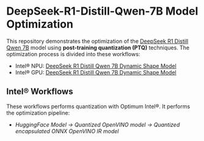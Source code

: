 # DeepSeek-R1-Distill-Qwen-7B Model Optimization

This repository demonstrates the optimization of the [DeepSeek R1 Distill Qwen 7B](https://huggingface.co/deepseek-ai/DeepSeek-R1-Distill-Qwen-7B) model using **post-training quantization (PTQ)** techniques. The optimization process is divided into these workflows:

- Intel® NPU: [DeepSeek R1 Distill Qwen 7B Dynamic Shape Model](./deepseek_ov_npu_config.json)
- Intel® GPU: [DeepSeek R1 Distill Qwen 7B Dynamic Shape Model](./deepseek_ov_config.json)

## Intel® Workflows

These workflows performs quantization with Optimum Intel®. It performs the optimization pipeline:

- *HuggingFace Model -> Quantized OpenVINO model -> Quantized encapsulated ONNX OpenVINO IR model*
